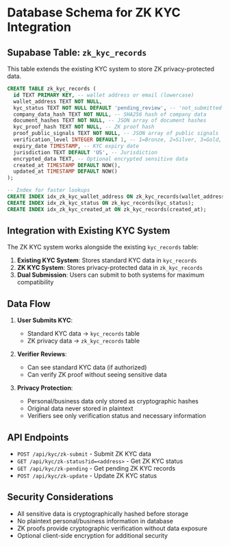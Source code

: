 # Database Schema for ZK KYC Integration

## Supabase Table: `zk_kyc_records`

This table extends the existing KYC system to store ZK privacy-protected data.

```sql
CREATE TABLE zk_kyc_records (
  id TEXT PRIMARY KEY, -- wallet address or email (lowercase)
  wallet_address TEXT NOT NULL,
  kyc_status TEXT NOT NULL DEFAULT 'pending_review', -- 'not_submitted', 'pending_review', 'verified', 'rejected'
  company_data_hash TEXT NOT NULL, -- SHA256 hash of company data
  document_hashes TEXT NOT NULL, -- JSON array of document hashes
  kyc_proof_hash TEXT NOT NULL, -- ZK proof hash
  proof_public_signals TEXT NOT NULL, -- JSON array of public signals
  verification_level INTEGER DEFAULT 1, -- 1=Bronze, 2=Silver, 3=Gold, 4=Diamond
  expiry_date TIMESTAMP, -- KYC expiry date
  jurisdiction TEXT DEFAULT 'US', -- Jurisdiction
  encrypted_data TEXT, -- Optional encrypted sensitive data
  created_at TIMESTAMP DEFAULT NOW(),
  updated_at TIMESTAMP DEFAULT NOW()
);

-- Index for faster lookups
CREATE INDEX idx_zk_kyc_wallet_address ON zk_kyc_records(wallet_address);
CREATE INDEX idx_zk_kyc_status ON zk_kyc_records(kyc_status);
CREATE INDEX idx_zk_kyc_created_at ON zk_kyc_records(created_at);
```

## Integration with Existing KYC System

The ZK KYC system works alongside the existing `kyc_records` table:

1. **Existing KYC System**: Stores standard KYC data in `kyc_records`
2. **ZK KYC System**: Stores privacy-protected data in `zk_kyc_records`
3. **Dual Submission**: Users can submit to both systems for maximum compatibility

## Data Flow

1. **User Submits KYC**:
   - Standard KYC data → `kyc_records` table
   - ZK privacy data → `zk_kyc_records` table

2. **Verifier Reviews**:
   - Can see standard KYC data (if authorized)
   - Can verify ZK proof without seeing sensitive data

3. **Privacy Protection**:
   - Personal/business data only stored as cryptographic hashes
   - Original data never stored in plaintext
   - Verifiers see only verification status and necessary information

## API Endpoints

- `POST /api/kyc/zk-submit` - Submit ZK KYC data
- `GET /api/kyc/zk-status?id=<address>` - Get ZK KYC status
- `GET /api/kyc/zk-pending` - Get pending ZK KYC records
- `POST /api/kyc/zk-update` - Update ZK KYC status

## Security Considerations

- All sensitive data is cryptographically hashed before storage
- No plaintext personal/business information in database
- ZK proofs provide cryptographic verification without data exposure
- Optional client-side encryption for additional security
